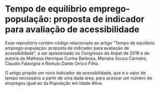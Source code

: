 # Tempo de equilíbrio emprego-população: proposta de indicador para avaliação de acessibilidade
Esse repositório contém código relacionado ao artigo "Tempo de equilíbrio emprego-população: proposta de indicador para avaliação de acessibilidade", a ser apresentado no Congresso da Anpet de 2019 e de autoria de Matheus Henrique Cunha Barboza, Mariana Souza Carneiro, Claudio Falavigna e Romulo Dante Orrico Filho.

O artigo propõe um novo indicador de acessibilidade, que é o valor de tempo necessário a partir de uma dada área, para acessar um número de empregos igual ao da População em Idade Ativa.

